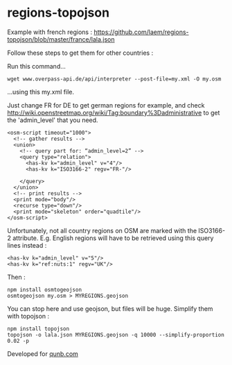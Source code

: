 regions-topojson
================

Example with french regions : https://github.com/laem/regions-topojson/blob/master/france/lala.json

Follow these steps to get them for other countries :

Run this command...
```
wget www.overpass-api.de/api/interpreter --post-file=my.xml -O my.osm
```

...using this my.xml file. 

Just change FR for DE to get german regions for example, and check http://wiki.openstreetmap.org/wiki/Tag:boundary%3Dadministrative to get the 'admin_level' that you need. 

```
<osm-script timeout="1000">
  <!-- gather results -->
  <union>
    <!-- query part for: “admin_level=2” -->
    <query type="relation">
      <has-kv k="admin_level" v="4"/>
      <has-kv k="ISO3166-2" regv="FR-"/>
      
    </query>
  </union>
  <!-- print results -->
  <print mode="body"/>
  <recurse type="down"/>
  <print mode="skeleton" order="quadtile"/>
</osm-script>
```

Unfortunately, not all country regions on OSM are marked with the ISO3166-2 attribute. E.g. English regions will have to be retrieved using this query lines instead : 

```
<has-kv k="admin_level" v="5"/>
<has-kv k="ref:nuts:1" regv="UK"/>
```

Then : 

```
npm install osmtogeojson
osmtogeojson my.osm > MYREGIONS.geojson
```
You can stop here and use geojson, but files will be huge. Simplify them with topojson :

```
npm install topojson
topojson -o lala.json MYREGIONS.geojson -q 10000 --simplify-proportion 0.02 -p
```


Developed for [qunb.com](https://www.qunb.com)
